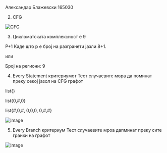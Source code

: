 Александар Блажевски 165030

2. CFG

![CFG](https://user-images.githubusercontent.com/63475873/170867522-e0b6bd7b-912d-4ab5-ab27-95cba747e5b7.png)

 3. Цикломатската комплексност е 9
 
  P+1 Каде што p е број на разгранети јазли 8+1.
  
  или
  
  Број на региони: 9
 
 4. Every Statement критериумот
  Тест случаевите мора да поминат преку секој јазол на CFG графот
 
  list{}	
  
  list{0,#,0}	
  
  list{#,0,#, 0,0,0, 0,#,#}
  
![image](https://user-images.githubusercontent.com/63475873/170871589-ace1ee7c-81b7-42a0-8997-aee205ba410e.png)

5. Every Branch критериум
  Тест случаевите мроа дапминат преку сите гранки на графот
  


![image](https://user-images.githubusercontent.com/63475873/170873471-82fee06e-5d8c-4ef4-bda6-38c3dc8da27c.png)

